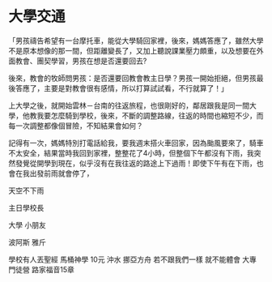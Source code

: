 # 大學交通

「男孩禱告希望有一台摩托車，能從大學騎回家裡，後來，媽媽答應了，雖然大學不是原本想像的那一間，但距離變長了，又加上聽說課業壓力頗重，以及想要在外面教會、團契學習，男孩在想是否還要回去?

後來，教會的牧師問男孩：是否還要回教會教主日學？男孩一開始拒絕，但男孩最後答應了，主要是對教會很有感情，所以打算試試看，不行就算了！」

上大學之後，就開始雲林－台南的往返旅程，也很剛好的，鄰居跟我是同一間大學，他教我要怎麼騎到學校，後來，不斷的調整路線，往返的時間也縮短不少，而每一次調整都像個冒險，不知結果會如何？

記得有一次，媽媽特別打電話給我，要我週末搭火車回家，因為颱風要來了，騎車不太安全，結果當時我回到家裡，整整花了4小時，但整個下午都沒有下雨，我突然發覺從開學到現在，似乎沒有在我往返的路途上下過雨！即使下午有在下雨，也會在我出發前雨就會停了，

天空不下雨

主日學校長

大學 小朋友

波阿斯 雅斤

學校有人丟聖經 馬桶神學 10元 沖水 挪亞方舟 若不跟我們一樣 就不能體會 大專門徒營 路家福音15章